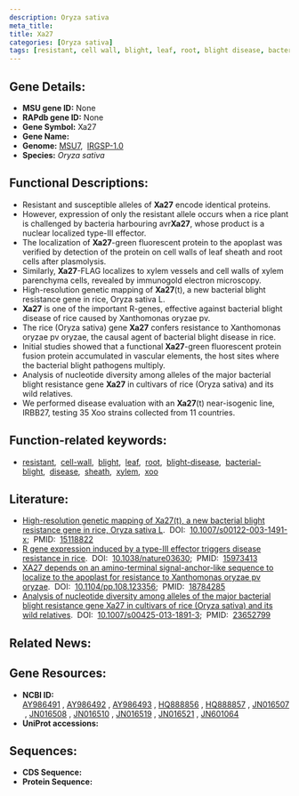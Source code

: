 ```yaml
---
description: Oryza sativa
meta_title:
title: Xa27
categories: [Oryza sativa]
tags: [resistant, cell wall, blight, leaf, root, blight disease, bacterial blight, disease, sheath, xylem,  xoo ]
---
```


## Gene Details:
- **MSU gene ID:** None  
- **RAPdb gene ID:** None  
- **Gene Symbol:** Xa27
- **Gene Name:**
- **Genome:**  [MSU7](http://rice.uga.edu/),&nbsp;&nbsp;[IRGSP-1.0](https://rapdb.dna.affrc.go.jp/download/irgsp1.html)
- **Species:** *Oryza sativa*

## Functional Descriptions:
   - Resistant and susceptible alleles of **Xa27** encode identical proteins.
   - However, expression of only the resistant allele occurs when a rice plant is challenged by bacteria harbouring avr**Xa27**, whose product is a nuclear localized type-III effector.
   - The localization of **Xa27**-green fluorescent protein to the apoplast was verified by detection of the protein on cell walls of leaf sheath and root cells after plasmolysis.
   - Similarly, **Xa27**-FLAG localizes to xylem vessels and cell walls of xylem parenchyma cells, revealed by immunogold electron microscopy.
   - High-resolution genetic mapping of **Xa27**(t), a new bacterial blight resistance gene in rice, Oryza sativa L.
   - **Xa27** is one of the important R-genes, effective against bacterial blight disease of rice caused by Xanthomonas oryzae pv.
   - The rice (Oryza sativa) gene **Xa27** confers resistance to Xanthomonas oryzae pv oryzae, the causal agent of bacterial blight disease in rice.
   - Initial studies showed that a functional **Xa27**-green fluorescent protein fusion protein accumulated in vascular elements, the host sites where the bacterial blight pathogens multiply.
   - Analysis of nucleotide diversity among alleles of the major bacterial blight resistance gene **Xa27** in cultivars of rice (Oryza sativa) and its wild relatives.
   - We performed disease evaluation with an **Xa27**(t) near-isogenic line, IRBB27, testing 35 Xoo strains collected from 11 countries.

## Function-related keywords:
   - [resistant](/tags/resistant/),&nbsp;&nbsp;[cell-wall](/tags/cell-wall/),&nbsp;&nbsp;[blight](/tags/blight/),&nbsp;&nbsp;[leaf](/tags/leaf/),&nbsp;&nbsp;[root](/tags/root/),&nbsp;&nbsp;[blight-disease](/tags/blight-disease/),&nbsp;&nbsp;[bacterial-blight](/tags/bacterial-blight/),&nbsp;&nbsp;[disease](/tags/disease/),&nbsp;&nbsp;[sheath](/tags/sheath/),&nbsp;&nbsp;[xylem](/tags/xylem/),&nbsp;&nbsp;[xoo](/tags/xoo/)

## Literature:
   - [High-resolution genetic mapping of Xa27(t), a new bacterial blight resistance gene in rice, Oryza sativa L](https://www.doi.org/10.1007/s00122-003-1491-x).&nbsp;&nbsp;DOI:&nbsp;&nbsp;[10.1007/s00122-003-1491-x](https://www.doi.org/10.1007/s00122-003-1491-x);&nbsp;&nbsp;PMID:&nbsp;&nbsp;[15118822](https://pubmed.ncbi.nlm.nih.gov/15118822/)
   - [R gene expression induced by a type-III effector triggers disease resistance in rice](https://www.doi.org/10.1038/nature03630).&nbsp;&nbsp;DOI:&nbsp;&nbsp;[10.1038/nature03630](https://www.doi.org/10.1038/nature03630);&nbsp;&nbsp;PMID:&nbsp;&nbsp;[15973413](https://pubmed.ncbi.nlm.nih.gov/15973413/)
   - [XA27 depends on an amino-terminal signal-anchor-like sequence to localize to the apoplast for resistance to Xanthomonas oryzae pv oryzae](https://www.doi.org/10.1104/pp.108.123356).&nbsp;&nbsp;DOI:&nbsp;&nbsp;[10.1104/pp.108.123356](https://www.doi.org/10.1104/pp.108.123356);&nbsp;&nbsp;PMID:&nbsp;&nbsp;[18784285](https://pubmed.ncbi.nlm.nih.gov/18784285/)
   - [Analysis of nucleotide diversity among alleles of the major bacterial blight resistance gene Xa27 in cultivars of rice (Oryza sativa) and its wild relatives](https://www.doi.org/10.1007/s00425-013-1891-3).&nbsp;&nbsp;DOI:&nbsp;&nbsp;[10.1007/s00425-013-1891-3](https://www.doi.org/10.1007/s00425-013-1891-3);&nbsp;&nbsp;PMID:&nbsp;&nbsp;[23652799](https://pubmed.ncbi.nlm.nih.gov/23652799/)

## Related News:

## Gene Resources:
- **NCBI ID:**  [AY986491](http://www.ncbi.nlm.nih.gov/nuccore/AY986491)&nbsp;,&nbsp;[AY986492](http://www.ncbi.nlm.nih.gov/nuccore/AY986492)&nbsp;,&nbsp;[AY986493](http://www.ncbi.nlm.nih.gov/nuccore/AY986493)&nbsp;,&nbsp;[HQ888856](http://www.ncbi.nlm.nih.gov/nuccore/HQ888856)&nbsp;,&nbsp;[HQ888857](http://www.ncbi.nlm.nih.gov/nuccore/HQ888857)&nbsp;,&nbsp;[JN016507](http://www.ncbi.nlm.nih.gov/nuccore/JN016507)&nbsp;,&nbsp;[JN016508](http://www.ncbi.nlm.nih.gov/nuccore/JN016508)&nbsp;,&nbsp;[JN016510](http://www.ncbi.nlm.nih.gov/nuccore/JN016510)&nbsp;,&nbsp;[JN016519](http://www.ncbi.nlm.nih.gov/nuccore/JN016519)&nbsp;,&nbsp;[JN016521](http://www.ncbi.nlm.nih.gov/nuccore/JN016521)&nbsp;,&nbsp;[JN601064](http://www.ncbi.nlm.nih.gov/nuccore/JN601064)
- **UniProt accessions:** [](https://www.uniprot.org/uniprotkb//entry)

## Sequences:
- **CDS Sequence:**
- **Protein Sequence:**
